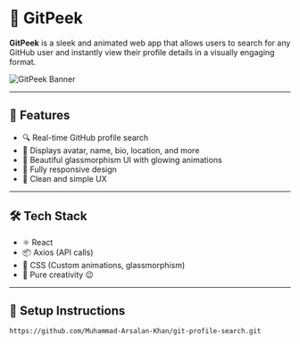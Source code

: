 # 🚀 GitPeek

**GitPeek** is a sleek and animated web app that allows users to search for any GitHub user and instantly view their profile details in a visually engaging format.

![GitPeek Banner](<img width="744" height="648" alt="image" src="https://github.com/user-attachments/assets/78c4754e-dc81-4cac-b40b-a381b8a7d259" />)

---

## 🌟 Features

- 🔍 Real-time GitHub profile search
- 📸 Displays avatar, name, bio, location, and more
- 🌈 Beautiful glassmorphism UI with glowing animations
- 📱 Fully responsive design
- 🎯 Clean and simple UX

---

## 🛠️ Tech Stack

- ⚛️ React
- 📦 Axios (API calls)
- 💅 CSS (Custom animations, glassmorphism)
- 🎨 Pure creativity 😉

---

## 🔧 Setup Instructions

```bash
https://github.com/Muhammad-Arsalan-Khan/git-profile-search.git
